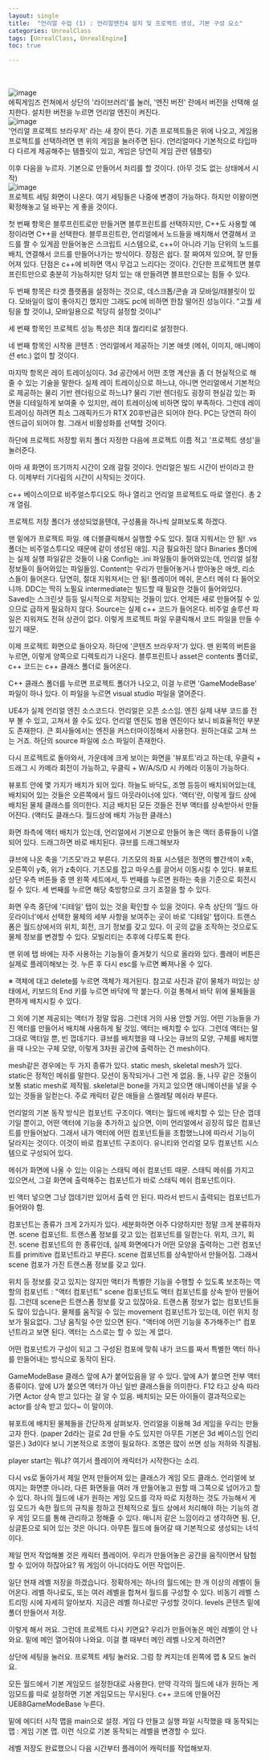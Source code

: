 ```yaml
---
layout: single
title:  "언리얼 수업 (1) : 언리얼엔진4 설치 및 프로젝트 생성, 기본 구성 요소"
categories: UnrealClass
tags: [UnrealClass, UnrealEngine]
toc: true

---
```


<br><br>
![image](https://raw.githubusercontent.com/everjaewon/everjaewon.github.io/master/assets/images/1-1.png) <br>
에픽게임즈 런쳐에서 상단의 '라이브러리'를 눌러, '엔진 버전' 란에서 버전을 선택해 설치한다.
설치한 버전을 누르면 언리얼 엔진이 켜진다.
<br>
![image](https://raw.githubusercontent.com/everjaewon/everjaewon.github.io/master/assets/images/1-2.png) <br>
'언리얼 프로젝트 브라우저' 라는 새 창이 뜬다.
기존 프로젝트들은 위에 나오고, 게임용 프로젝트를 선택하려면 맨 위의 게임을 눌러주면 된다.
(언리얼마다 기본적으로 타입마다 다르게 제공해주는 템플릿이 있고, 게임은 당연히 게임 관련 템플릿)

이후 다음을 누르자. 기본으로 만들어서 처리를 할 것이다. (아무 것도 없는 상태에서 시작)
<br>
![image](https://raw.githubusercontent.com/everjaewon/everjaewon.github.io/master/assets/images/1-3.png)
<br>
프로젝트 세팅 화면이 나온다.
여기 세팅들은 나중에 변경이 가능하다. 하지만 이왕이면 확정해놓고 덜 바꾸는 게 좋을 것이다.

첫 번째 항목은 블루프린트로만 만들거면 블루프린트를 선택하지만, C++도 사용할 예정이라면 C++을 선택한다.
블루프린트란, 언리얼에서 노드들을 배치해서 연결해서 코드를 짤 수 있게끔 만들어놓은 스크립트 시스템으로,
c++이 아니라 기능 단위의 노드를 배치, 연결해서 코드를 만들어나가는 방식이다.
장점은 쉽다. 잘 짜여져 있으며, 잘 만들어져 있다. 단점은 c++에 비하면 역시 무겁고 느리다는 것이다.
간단한 프로젝트면 블루프린트만으로 충분히 가능하지만 덩치 있는 애 만들려면 블프만으로는 힘들 수 있다.

두 번째 항목은 타겟 플랫폼을 설정하는 것으로, 데스크톱/콘솔 과 모바일/태블릿이 있다.
모바일이 많이 좋아지긴 했지만 그래도 pc에 비하면 한참 떨어진 성능이다.
"고퀄 세팅을 할 것이냐, 모바일용으로 적당히 설정할 것이냐"

세 번째 항목인 프로젝트 성능 특성은 최대 퀄리티로 설정한다.

네 번째 항목인 시작용 콘텐츠 : 언리얼에서 제공하는 기본 애셋 (메쉬, 이미지, 애니메이션 etc.)
없이 할 것이다.

마지막 항목은 레이 트레이싱이다.
3d 공간에서 어떤 조명 계산을 좀 더 현실적으로 해줄 수 있는 기술을 말한다.
실제 레이 트레이싱으로 하느냐, 아니면 언리얼에서 기본적으로 제공하는 물리 기반 렌더링으로 하느냐?
물리 기반 렌더링도 굉장히 현실감 있는 화면을 디테일하게 보여줄 수 있지만, 레이 트레이싱에 비하면 많이 부족하다.
그런데 레이 트레이싱 하려면 최소 그래픽카드가 RTX 20후반급은 되어야 한다. PC는 당연히 하이엔드급이 되어야 함.
그래서 비활성화를 선택할 것이다.

하단에 프로젝트 저장할 위치 폴더 지정한 다음에 프로젝트 이름 적고 '프로젝트 생성'을 눌러준다.

아마 새 화면이 뜨기까지 시간이 오래 걸릴 것이다. 언리얼은 빌드 시간이 반이라고 한다. 이제부터 기다림의 시간이 시작되는 것이다.

c++ 베이스이므로 비주얼스투디오도 하나 열리고 언리얼 프로젝트도 따로 열린다. 총 2개 열림.


프로젝트 저장 폴더가 생성되었을텐데, 구성품을 하나씩 살펴보도록 하겠다.

맨 밑에가 프로젝트 파일. 얘 더블클릭해서 실행할 수도 있다. 절대 지워서는 안 됨!
.vs 폴더는 비주얼스투디오 때문에 같이 생성된 애임. 지금 필요하진 않다
Binaries 폴더에는 실제 실행 파일같은 것들이 나옴
Config는 .ini 파일들이 들어와있는데, 언리얼 설정 정보들이 들어와있는 파일들임.
Content는 우리가 만들어놓거나 받아놓은 애셋, 리소스들이 들어온다. 당연히, 절대 지워져서는 안 됨! 플레이어 메쉬, 몬스터 메쉬 다 들어오니까.
DDC는 딱히 노필요
intermediate는 빌드할 때 필요한 것들이 들어와있다.
Saved는 스크린샷 등등 일시적으로 저장되는 것들이 있다. 언제든 새로 만들어질 수 있으므로 급하게 필요하지 않다.
Source는 실제 c++ 코드가 들어온다.
비주얼 솔루션 파일은 지워져도 전혀 상관이 없다.
이렇게 프로젝트 파일 우클릭해서 코드 파일을 만들 수 있기 때문.

이제 프로젝트 화면으로 돌아오자.
하단에 '콘텐츠 브라우저'가 있다. 맨 왼쪽의 버튼을 누르면,
이렇게 양쪽으로 디렉토리가 나온다.
블루프린트나 asset은 contents 폴더로, c++ 코드는 c++ 클래스 폴더로 들어온다.

C++ 클래스 폴더를 누르면 프로젝트 폴더가 나오고, 이걸 누르면 'GameModeBase' 파일이 하나 있다. 이 파일을 누르면 visual studio 파일을 열어준다.

UE4가 실제 언리얼 엔진 소스코드다.
언리얼은 오픈 소스임. 엔진 실제 내부 코드를 전부 볼 수 있고, 고쳐서 쓸 수도 있다.
언리얼 엔진도 범용 엔진이다 보니 비효율적인 부분도 존재한다. 큰 회사들에서는 엔진을 커스터마이징해서 사용한다. 원하는대로 고쳐 쓰는 거죠.
하단의 source 파일에 소스 파일이 존재한다.

다시 프로젝트로 돌아와서,
가운데에 크게 보이는 화면을 '뷰포트'라고 하는데,
우클릭 + 드래그 시 카메라 회전이 가능하고,
우클릭 + W/A/S/D 시 카메라 이동이 가능하다.

뷰포트 안에 몇 가지가 배치가 되어 있다. 하늘도 바닥도, 조명 등등이 배치되어있는데, 배치되어 있는 것들은 오른쪽에서 월드 아웃라이너에 있다.
'액터'란, 이렇게 월드 상에 배치된 물체 클래스를 의미한다.
지금 배치된 모든 것들은 전부 액터를 상속받아서 만들어진다. (액터도 클래스다. 월드상에 배치 가능한 클래스)

화면 좌측에 액터 배치가 있는데,
언리얼에서 기본으로 만들어 놓은 액터 종류들이 나열되어 있다. 드래그하면 바로 배치된다. 큐브를 드래그해보자

큐브에 나온 축을 '기즈모'라고 부른다.
기즈모의 좌표 시스템은 정면의 빨간색이 x축, 오른쪽이 y축, 위가 z축이다.
기즈모를 잡고 마우스를 끌어서 이동시킬 수 있다.
뷰포트 상단 우측 버튼들 중 맨 왼쪽 세트에서, 두 번째를 누르면 원하는 축을 기준으로 회전시킬 수 있다.
세 번째를 누르면 해당 축방향으로 크기 조절을 할 수 있다.

화면 우측 중단에 '디테일' 탭이 있는 것을 확인할 수 있을 것이다.
우측 상단의 '월드 아웃라이너'에서 선택한 물체의 세부 사항을 보여주는 곳이 바로 '디테일' 탭이다.
트랜스폼은 월드상에서의 위치, 회전, 크기 정보를 갖고 있다. 이 곳의 값을 조작하는 것으로도 물체 정보를 변경할 수 있다. 모빌리티는 추후에 다루도록 한다.

맨 위에 탭 바에는 자주 사용하는 기능들이 즐겨찾기 식으로 올라와 있다.
플레이 버튼은 실제로 플레이해보는 것. 누른 후 다시 esc를 누르면 빠져나올 수 있다.

※ 객체에 대고 delete를 누르면 객체가 제거된다.
참고로 사진과 같이 물체가 떠있는 상태에서, 키보드의 End 키를 누르면 바닥에 딱 붙는다. 이걸 통해서 바닥 위에 물체들을 편하게 배치시킬 수 있다.

그 외에 기본 제공되는 액터가 정말 많음.
그런데 거의 사용 안할 거임. 어떤 기능들을 가진 액터를 만들어서 배치해 사용하게 될 것임.
액터는 배치할 수 있다.
그런데 액터는 말 그대로 액터일 뿐, 빈 껍데기다.
큐브를 배치했을 때 나오는 큐브의 모양, 구체를 배치했을 때 나오는 구체 모양, 이렇게 3차원 공간에 출력하는 건 mesh이다.

mesh같은 경우에는 두 가지 종류가 있다. static mesh, skeletal mesh가 있다.
static은 정적인 메쉬를 말한다. 모션이 동작되거나 그런 게 없음. 돌, 나무 같은 것들이 보통 static mesh로 제작됨.
skeletal은 bone을 가지고 있으면 애니메이션을 넣을 수 있는 것들을 일컫는다. 주로 캐릭터 같은 애들을 스켈레탈 메쉬라 부른다.

언리얼의 기본 동작 방식은 컴포넌트 구조이다.
액터는 월드에 배치할 수 있는 단순 껍데기일 뿐이고, 어떤 액터에 기능을 추가하고 싶으면, 이미 언리얼에서 굉장히 많은 컴포넌트를 만들어놨다. 그래서 내가 액터에 어떤 컴포넌트들을 조합했느냐에 따라서 기능이 달라지는 것이다.
이것이 바로 컴포넌트 구조이다. 유니티와 언리얼 모두 컴포넌트 시스템으로 구성되어 있다.

메쉬가 화면에 나올 수 있는 이유는 스태틱 메쉬 컴포넌트 때문.
스태틱 메쉬를 가지고 있으면서, 그걸 화면에 출력해주는 컴포넌트가 바로 스태틱 메쉬 컴포넌트이다.

빈 액터 넣으면 그냥 껍데기만 있어서 출력 안 된다. 따라서 반드시 출력되는 컴포넌트가 들어와야 함.

컴포넌트는 종류가 크게 2가지가 있다. 세분화하면 아주 다양하지만 정말 크게 분류하자면.
scene 컴포넌트. 트랜스폼 정보를 갖고 있는 컴포넌트를 일컫는다. 위치, 크기, 회전.
scene 컴포넌트의 한 종류인데, 실제 화면에다가 어떤 모양을 출력하는 그런 컴포넌트를 primitive 컴포넌트라고 부른다. scene 컴포넌트를 상속받아서 만들어짐. 그래서 scene 컴포가 가진 트랜스폼 정보를 갖고 있다.

위치 등 정보를 갖고 있지는 않지만 액터가 특별한 기능을 수행할 수 있도록 보조하는 역할의 컴포넌트 : "액터 컴포넌트"
scene 컴포넌트도 액터 컴포넌트를 상속 받아 만들어짐. 그런데 scene은 트랜스폼 정보를 갖고 있잖아요. 트랜스폼 정보가 없는 컴포넌트들도 많이 있습니다.
물체를 움직일 수 있는 movement 컴포넌트가 있는데, 이런 위치 정보가 필요없다. 그냥 움직일 수만 있으면 된다.
"액터에 어떤 기능을 추가해주는!" 컴포넌트라고 보면 된다. 액터는 스스로는 할 수 있는 게 없다.

어떤 컴포넌트가 구성이 되고 그 구성된 컴포에 맞춰 내가 코드를 짜서 특별한 액터 하나를 만들어내는 방식으로 동작이 된다.

GameModeBase 클래스 앞에 A가 붙어있음을 알 수 있다.
앞에 A가 붙으면 전부 액터 종류이다.
앞에 U가 붙으면 액터가 아닌 일반 클래스들을 의미한다.
F12 타고 상속 따라가면 Actor 상속 받고 있다는 걸 알 수 있음.
배치되는 모든 아이들이 결과적으로는 actor를 상속 받고 있다~ 이 말이야.


뷰포트에 배치된 물체들을 간단하게 살펴보자.
언리얼을 이용해 3d 게임을 우리는 만들고자 한다. (paper 2d라는 걸로 2d 만들 수도 있지만 아무튼 기본은 3d 베이스임 언리얼은.)
3d이다 보니 기본적으로 조명이 필요하다. 조명은 많이 쓰면 성능 저하와 직결됨.

player start는 뭐냐? 여기서 플레이어 캐릭터가 시작한다는 소리.

다시 vs로 돌아가서
제일 먼저 만들어져 있는 클래스가 게임 모드 클래스.
언리얼에 보여지는 화면뿐 아니라, 다른 화면들을 여러 개 만들어놓고 원할 때 그쪽으로 넘어가고 할 수 있다. 하나의 월드에 내가 원하는 게임 모드를 각자 따로 지정하는 것도 가능해서
게임 모드가 속한 월드의 규칙을 정하고 전체적으로 월드 상에서 처리해야 하는 기능의 경우 게임 모드를 통해 관리하고 정해줄 수 있다.
매니저 같은 느낌이라고 생각하면 됨. 단, 싱글톤으로 되어 있는 것은 아니다.
아무튼 월드에 들어갈 때 기본적으로 생성되는 녀석이다.


제일 먼저 작업해볼 것은 캐릭터 플레이어.
우리가 만들어놓은 공간을 움직이면서 탐험할 수 있어야 하잖아요? 뭐 게임이 아니더라도 어떤 작업이든.

일단 현재 레벨 저장을 하겠습니다. 정확하게는 하나의 월드에는 한 개 이상의 레벨이 들어온다. 레벨 하나로도, 또는 여러 레벨을 합쳐서 월드를 구성할 수 있다. 비동기 레벨 스트리밍 시에 자세히 알아보자. 지금은 레벨 하나로만 구성할 것이다.
levels 콘텐츠 밑에 폴더 만들어서 저장.

이렇게 해서 꺼요. 그런데 프로젝트 다시 키면요?
우리가 만들어놓은 메인 레벨이 안 나와요.
밑에 메인 열어줘야 나와요.
이걸 켤 때부터 메인 레벨 나오게 하려면?

상단에 세팅을 눌러요.
프로젝트 세팅 눌러요.
그럼 창 켜지는데 왼쪽에 맵 & 모드 눌러요.

모든 월드에서 기본 게임모드 설정한대로 사용한다.
만약 각각의 월드에 내가 원하는 게임모드를 따로 설정하면 기본 게임모드는 무시된다.
c++ 코드에 만들어진 UE88GameModeBase 누른다.

밑에 에디터 시작 맵을 main으로 설정.
게임 다 만들고 실행 파일 시작했을 때 동작되는 맵 : 게임 기본 맵.
이런 식으로 기본 동작되는 레벨을 변경할 수 있다.

레벨 저장도 완료했으니 다음 시간부터 플레이어 캐릭터를 작업해보자.
